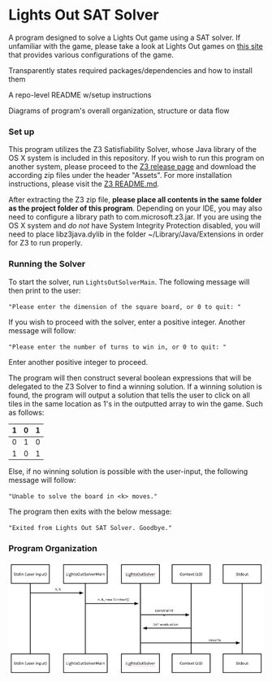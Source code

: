 # Lights Out SAT Solver
A program designed to solve a Lights Out game using a SAT solver. If unfamiliar with the game, please take a look at Lights Out games on [this site](https://www.geogebra.org/m/JexnDJpt) that provides various configurations of the game. 

Transparently states required packages/dependencies and how to install them

A repo-level README w/setup instructions

Diagrams of program's overall organization, structure or data flow

### Set up

This program utilizes the Z3 Satisfiability Solver, whose Java library of the OS X system is included in this repository. If you wish to run this program on another 
system, please proceed to the [Z3 release page](https://github.com/Z3Prover/z3/releases) and download the according zip files under the header "Assets". For more installation instructions, please visit the [Z3 README.md](https://github.com/Z3Prover/z3/blob/master/README.md).

After extracting the Z3 zip file, **please place all contents in the same folder as the project folder of this program**. Depending on your IDE, you may also need to configure a library path to com.microsoft.z3.jar. If you are using the OS X system and *do not* have System Integrity Protection disabled, you will need to place libz3java.dylib in the folder ~/Library/Java/Extensions in order for Z3 to run properly. 


### Running the Solver

To start the solver, run `LightsOutSolverMain`. The following message will then print to the user:

`"Please enter the dimension of the square board, or 0 to quit: "`

If you wish to proceed with the solver, enter a positive integer. Another message will follow:

`"Please enter the number of turns to win in, or 0 to quit: "`

Enter another positive integer to proceed.

The program will then construct several boolean expressions that will be delegated to the Z3 Solver to find a winning solution.
If a winning solution is found, the program will output a solution that tells the user to click on all tiles in the same location 
as 1's in the outputted array to win the game. Such as follows:

| 1 | 0 | 1 |
|---|---|---|
| 0 | 1 | 0 |
| 1 | 0 | 1 |

Else, if no winning solution is possible with the user-input, the following message will follow:

`"Unable to solve the board in <k> moves."`

The program then exits with the below message:

`"Exited from Lights Out SAT Solver. Goodbye."`

### Program Organization

<img align="left" src="prog_diagram.jpg" width="600px" alt="picture">
